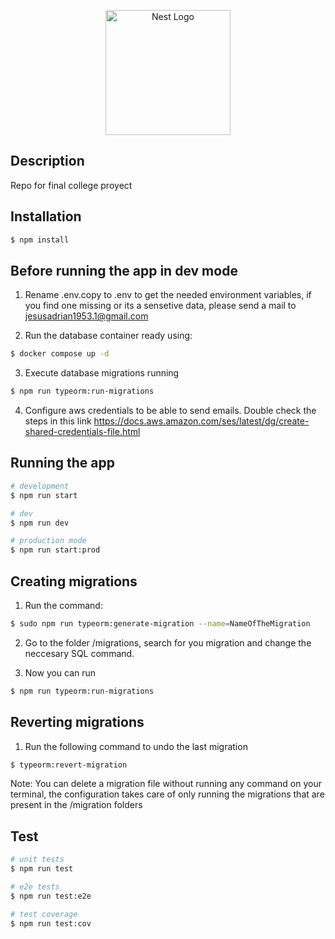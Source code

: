 <p align="center">
  <a href="http://nestjs.com/" target="blank"><img src="https://nestjs.com/img/logo-small.svg" width="200" alt="Nest Logo" /></a>
</p>

## Description

Repo for final college proyect

## Installation

```bash
$ npm install
```

## Before running the app in dev mode

1. Rename .env.copy to .env to get the needed environment variables, if you find one missing or its a sensetive data, please send a mail to jesusadrian1953.1@gmail.com

2. Run the database container ready using:

```bash
$ docker compose up -d
```

3. Execute database migrations running

```bash
$ npm run typeorm:run-migrations
```

4. Configure aws credentials to be able to send emails. Double check the steps in this link https://docs.aws.amazon.com/ses/latest/dg/create-shared-credentials-file.html

## Running the app

```bash
# development
$ npm run start

# dev
$ npm run dev

# production mode
$ npm run start:prod
```

## Creating migrations

1. Run the command:

```bash
$ sudo npm run typeorm:generate-migration --name=NameOfTheMigration
```

2. Go to the folder /migrations, search for you migration and change the neccesary SQL command.

3. Now you can run

```bash
$ npm run typeorm:run-migrations
```

## Reverting migrations

1. Run the following command to undo the last migration

```bash
$ typeorm:revert-migration
```

Note: You can delete a migration file without running any command on your terminal, the configuration takes care of only running the migrations that are present in the /migration folders

## Test

```bash
# unit tests
$ npm run test

# e2e tests
$ npm run test:e2e

# test coverage
$ npm run test:cov
```
